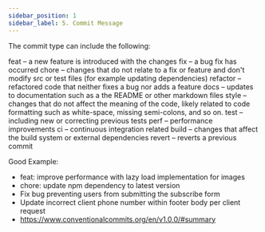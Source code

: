 ```yaml
---
sidebar_position: 1
sidebar_label: 5. Commit Message
---
```


The commit type can include the following:

feat – a new feature is introduced with the changes
fix – a bug fix has occurred
chore – changes that do not relate to a fix or feature and don't modify src or test files (for example updating dependencies)
refactor – refactored code that neither fixes a bug nor adds a feature
docs – updates to documentation such as a the README or other markdown files
style – changes that do not affect the meaning of the code, likely related to code formatting such as white-space, missing semi-colons, and so on.
test – including new or correcting previous tests
perf – performance improvements
ci – continuous integration related
build – changes that affect the build system or external dependencies
revert – reverts a previous commit

Good Example:
- feat: improve performance with lazy load implementation for images
- chore: update npm dependency to latest version
- Fix bug preventing users from submitting the subscribe form
- Update incorrect client phone number within footer body per client request
- https://www.conventionalcommits.org/en/v1.0.0/#summary